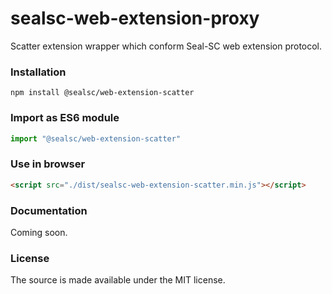 # sealsc-web-extension-proxy
  Scatter extension wrapper which conform Seal-SC web extension protocol.  

### Installation  
```
npm install @sealsc/web-extension-scatter
```

### Import as ES6 module
```javascript
import "@sealsc/web-extension-scatter"
```

### Use in browser
```html
<script src="./dist/sealsc-web-extension-scatter.min.js"></script>
```

### Documentation
Coming soon.

### License
The source is made available under the MIT license.


